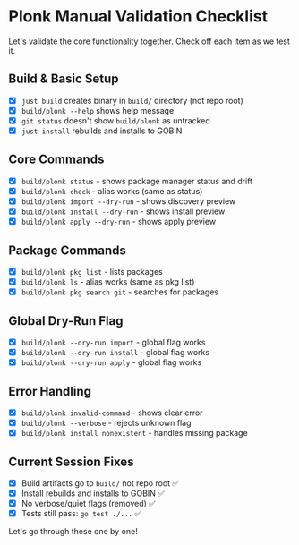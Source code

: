 # Plonk Manual Validation Checklist

Let's validate the core functionality together. Check off each item as we test it.

## Build & Basic Setup
- [x] `just build` creates binary in `build/` directory (not repo root)
- [x] `build/plonk --help` shows help message
- [x] `git status` doesn't show `build/plonk` as untracked
- [x] `just install` rebuilds and installs to GOBIN

## Core Commands
- [x] `build/plonk status` - shows package manager status and drift
- [x] `build/plonk check` - alias works (same as status)
- [x] `build/plonk import --dry-run` - shows discovery preview
- [x] `build/plonk install --dry-run` - shows install preview  
- [x] `build/plonk apply --dry-run` - shows apply preview

## Package Commands
- [x] `build/plonk pkg list` - lists packages
- [x] `build/plonk ls` - alias works (same as pkg list)
- [x] `build/plonk pkg search git` - searches for packages

## Global Dry-Run Flag
- [x] `build/plonk --dry-run import` - global flag works
- [x] `build/plonk --dry-run install` - global flag works
- [x] `build/plonk --dry-run apply` - global flag works

## Error Handling
- [x] `build/plonk invalid-command` - shows clear error
- [x] `build/plonk --verbose` - rejects unknown flag
- [x] `build/plonk install nonexistent` - handles missing package

## Current Session Fixes
- [x] Build artifacts go to `build/` not repo root ✅
- [x] Install rebuilds and installs to GOBIN ✅
- [x] No verbose/quiet flags (removed) ✅
- [x] Tests still pass: `go test ./...` ✅

Let's go through these one by one!